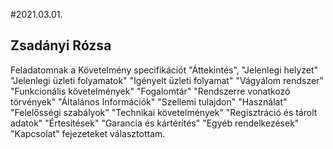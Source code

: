 #2021.03.01.
## Zsadányi Rózsa
Feladatomnak a Követelmény specifikációt "Áttekintés", "Jelenlegi helyzet" 
"Jelenlegi üzleti folyamatok" "Igényelt üzleti folyamat" "Vágyálom rendszer" 
"Funkcionális követelmények" "Fogalomtár" "Rendszerre vonatkozó törvények" 
"Általános Információk" "Szellemi tulajdon" "Használat" "Felelősségi szabályok"
"Technikai követelmények" "Regisztráció és tárolt adatok" "Értesítések" "Garancia és kártérítés" "Egyéb rendelkezések" 
"Kapcsolat" fejezeteket választottam. 